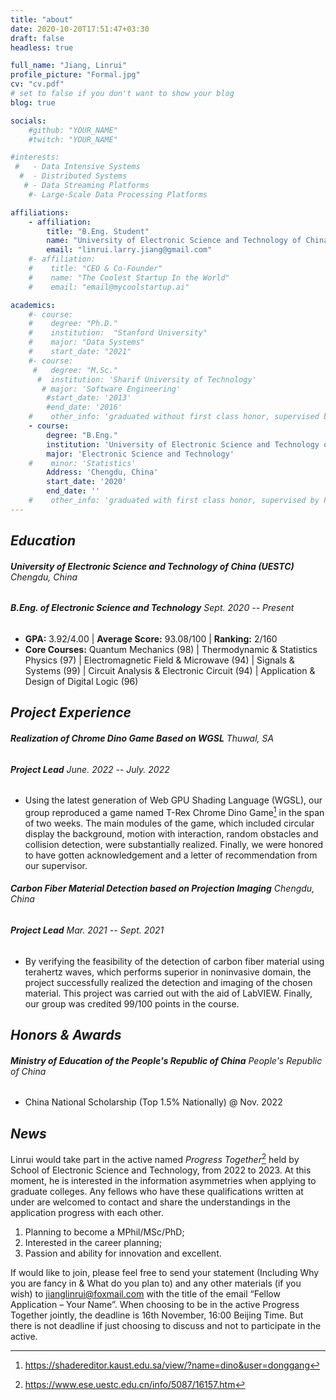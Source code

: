 ```yaml
---
title: "about"
date: 2020-10-20T17:51:47+03:30
draft: false
headless: true

full_name: "Jiang, Linrui"
profile_picture: "Formal.jpg"
cv: "cv.pdf"
# set to false if you don't want to show your blog
blog: true

socials:
    #github: "YOUR_NAME"
    #twitch: "YOUR_NAME"

#interests:
 #   - Data Intensive Systems
  #  - Distributed Systems
   # - Data Streaming Platforms
    #- Large-Scale Data Processing Platforms

affiliations:
    - affiliation:
        title: "B.Eng. Student"
        name: "University of Electronic Science and Technology of China"
        email: "linrui.larry.jiang@gmail.com"
    #- affiliation:
    #    title: "CEO & Co-Founder"
    #    name: "The Coolest Startup In the World"
    #    email: "email@mycoolstartup.ai"

academics:
    #- course:
    #    degree: "Ph.D."
    #    institution:  "Stanford University"
    #    major: "Data Systems"
    #    start_date: "2021"
    #- course:
     #   degree: "M.Sc."
      #  institution: 'Sharif University of Technology'
       # major: 'Software Engineering'
        #start_date: '2013'
        #end_date: '2016'
    #    other_info: 'graduated without first class honor, supervised by Prof. Very Cool!'
    - course:
        degree: "B.Eng."
        institution: 'University of Electronic Science and Technology of China'
        major: 'Electronic Science and Technology'
    #    minor: 'Statistics'
        Address: 'Chengdu, China'
        start_date: '2020'
        end_date: ''
    #    other_info: 'graduated with first class honor, supervised by Prof.  Cool!'
---
```

## ***Education***
###### **University of Electronic Science and Technology of China (UESTC)** Chengdu, China
###### ***B.Eng. of Electronic Science and Technology*** *Sept. 2020 -- Present*
- **GPA:** 3.92/4.00 | **Average Score:** 93.08/100 | **Ranking:** 2/160
- **Core Courses:** Quantum Mechanics (98) | Thermodynamic & Statistics Physics (97) | Electromagnetic Field & Microwave (94) | Signals & Systems (99) | Circuit Analysis & Electronic Circuit (94) | Application & Design of Digital Logic (96)

## ***Project Experience***
###### **Realization of Chrome Dino Game Based on WGSL** Thuwal, SA
###### ***Project Lead*** *June. 2022 -- July. 2022*
- Using the latest generation of Web GPU Shading Language (WGSL), our group reproduced a game named T-Rex Chrome Dino Game[^1] in the span of two weeks. The main modules of the game, which included circular display the background, motion with interaction, random obstacles and collision detection, were substantially realized. Finally, we were honored to have gotten acknowledgement and a letter of recommendation from our supervisor.

###### **Carbon Fiber Material Detection based on Projection Imaging** Chengdu, China
###### ***Project Lead*** *Mar. 2021 -- Sept. 2021*
- By verifying the feasibility of the detection of carbon fiber material using terahertz waves, which performs superior in noninvasive domain, the project successfully realized the detection and imaging of the chosen material. This project was carried out with the aid of LabVIEW. Finally, our group was credited 99/100 points in the course.

## ***Honors & Awards***
###### **Ministry of Education of the People's Republic of China** People's Republic of China
- China National Scholarship (Top 1.5% Nationally) @ Nov. 2022

## ***News***
Linrui would take part in the active named *Progress Together*[^2] held by School of Electronic Science and Technology, from 2022 to 2023. At this moment, he is interested in the information asymmetries when applying to graduate colleges. Any fellows who have these qualifications written at under are welcomed to contact and share the understandings in the application progress with each other.

1) Planning to become a MPhil/MSc/PhD; 
2) Interested in the career planning;
3) Passion and ability for innovation and excellent.

If would like to join, please feel free to send your statement (Including Why you are fancy in & What do you plan to) and any other materials (if you wish) to jianglinrui@foxmail.com with the title of the email “Fellow Application – Your Name”. When choosing to be in the active Progress Together jointly, the deadline is 16th November, 16:00 Beijing Time. But there is not deadline if just choosing to discuss and not to participate in the active.


[^1]: https://shadereditor.kaust.edu.sa/view/?name=dino&user=donggang
[^2]: https://www.ese.uestc.edu.cn/info/5087/16157.htm